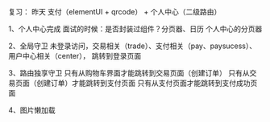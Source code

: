 复习：
昨天 支付（elementUI + qrcode） + 个人中心（二级路由）

1、个人中心完成
面试的时候：是否封装过组件？分页器、日历
个人中心的分页器

2、全局守卫
未登录访问，交易相关（trade）、支付相关（pay、paysucess）、用户中心相关（center）， 跳转到登录页面

3、路由独享守卫
只有从购物车界面才能跳转到交易页面（创建订单）
只有从交易页面（创建订单）才能跳转到支付页面
只有从支付页面才能跳转到支付成功页面

4、图片懒加载
